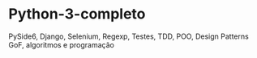 # Python-3-completo
PySide6, Django, Selenium, Regexp, Testes, TDD, POO, Design Patterns GoF, algoritmos e programação
